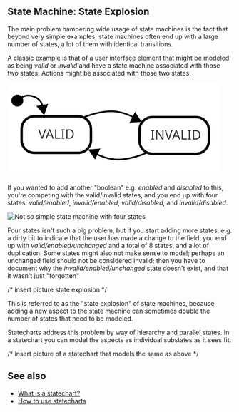 ## State Machine: State Explosion

The main problem hampering wide usage of state machines is the fact that beyond very simple examples, state machines often end up with a large number of states, a lot of them with identical transitions.

A classic example is that of a user interface element that might be modeled as being _valid_ or _invalid_ and have a state machine associated with those two states.  Actions might be associated with those two states.

![Simple state machine with two states, valid and invalid](valid-invalid.svg)

If you wanted to add another "boolean" e.g. _enabled_ and _disabled_ to this, you're competing with the valid/invalid states, and you end up with four states: _valid/enabled_, _invalid/enabled_, _valid/disabled_, and _invalid/disabled_.

![Not so simple state machine with four states](valid-invalid-enavled-disabled.svg)

Four states isn't such a big problem, but if you start adding more states, e.g. a dirty bit to indicate that the user has made a change to the field, you end up with _valid/enabled/unchanged_ and a total of 8 states, and a lot of duplication.  Some states might also not make sense to model; perhaps an unchanged field should not be considered invalid; then you have to document why the _invalid/enabled/unchanged_ state doesn't exist, and that it wasn't just "forgotten"

/* insert picture state explosion */

This is referred to as the "state explosion" of state machines, because adding a new aspect to the state machine can sometimes double the number of states that need to be modeled.

Statecharts address this problem by way of hierarchy and parallel states.  In a statechart you can model the aspects as individual substates as it sees fit.

/* insert picture of a statechart that models the same as above */

## See also

* [What is a statechart?](what-is-a-statechart.html)
* [How to use statecharts](how-to-use-statecharts.html) 
